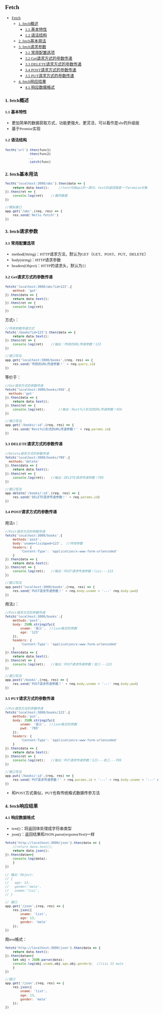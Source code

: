 <font face="微软雅黑" size="2">

## Fetch
- [Fetch](#fetch)
  - [1. fetch概述](#1-fetch概述)
    - [1.1 基本特性](#11-基本特性)
    - [1.2 语法结构](#12-语法结构)
  - [2. fetch基本用法](#2-fetch基本用法)
  - [3. fetch请求参数](#3-fetch请求参数)
    - [3.1 常用配置选项](#31-常用配置选项)
    - [3.2 Get请求方式的参数传递](#32-get请求方式的参数传递)
    - [3.3 DELETE请求方式的参数传递](#33-delete请求方式的参数传递)
    - [3.4 POST请求方式的参数传递](#34-post请求方式的参数传递)
    - [3.5 PUT请求方式的参数传递](#35-put请求方式的参数传递)
  - [4. fetch响应结果](#4-fetch响应结果)
    - [4.1 响应数据格式](#41-响应数据格式)

### 1. fetch概述
#### 1.1 基本特性
- 更加简单的数据获取方式，功能更强大、更灵活，可以看作是xhr的升级版
- 基于Promise实现

#### 1.2 语法结构
```js
fecth('url').then(func1)
            .then(func2)
            ...
            .catch(func)
```
### 2. fetch基本用法
```js
fecth('localhost:3000/abc').then(data => {
    return data.text();     //text代指api的一部分，text的返回值是一个promise对象
}).then(ret => {
    console.log(ret)    //最终数据
})

//模拟接口
app.get('/abc',(req, res) => {
    res.send('Hello Fetch!')
})
```

### 3. fetch请求参数
#### 3.1 常用配置选项
- method(String)：HTTP请求方法，默认为GET（GET、POST、PUT、DELETE）
- body(string)：HTTP请求参数
- headers(Object)：HTTP的请求头，默认为{}

#### 3.2 Get请求方式的参数传递
```js
fetch('localhost:3000/abc?id=123',{
    method: 'get'
}).then(data => {
    return data.text();
}).then(ret => {
    console.log(ret)
})
```

方式1：

```js
//传统参数传递方式
fetch('/books?id=123').then(data => {
    return data.text();
}).then(ret => {
    console.log(ret)    //输出：传统的URL传递参数！123
})

//接口写法
app.get('localhost:3000/books',(req, res) => {
    res.send('传统的URL传递参数！' + req.query.id)
})
```
等价于：

```js
//Get请求方式的参数传递
fetch('localhost:3000/books/456',{
  methods:'get'
}).then(data => {
    return data.text();
}).then(ret => {
    console.log(ret);       //输出：Restful形式的URL传递参数！456
})

//接口写法
app.get('/books/:id',(req, res) => {
    res.send('Restful形式的URL传递参数！' + req.params.id)
})
```
#### 3.3 DELETE请求方式的参数传递
```js
//Delete请求方式的参数传递
fetch('localhost:3000/books/789',{
  methods:'delete'
}).then(data => {
    return data.text();
}).then(ret => {
    console.log(ret);   //输出：DELETE请求传递参数！789
})

//接口写法
app.delete('/books/:id',(req, res) => {
    res.send('DELETE请求传递参数！' + req.params.id)
})
```

#### 3.4 POST请求方式的参数传递
用法1：

```js
//Post请求方式的参数传递
fetch('localhost:3000/books',{
    methods:'post',
    body:'uname=lisi&pwd=123',  //传统参数
    headers: {
        'Content-Type': 'application/x-www-form-urlencoded'
    }
}).then(data => {
    return data.text();
}).then(ret => {
    console.log(ret);   //输出：PUST请求传递参数！lisi---123
})

//接口写法
app.post('localhost:3000/books',(req, res) => {
    res.send('PUST请求传递参数！' + req.body.uname + '---' req.body.pwd)
})
```
用法2：
```js
//Post请求方式的参数传递
fetch('localhost:3000/books',{
    methods:'post',
    body: JSON.stringify({
        uname: '张三',  //json格式的参数
        age: '123'
    }),
    headers: {
        'Content-Type': 'application/x-www-form-urlencoded'
    }
}).then(data => {
    return data.text();
}).then(ret => {
    console.log(ret);   //输出：PUST请求传递参数！张三---123
})

//接口写法
app.post('/books',(req, res) => {
    res.send('PUST请求传递参数！' + req.body.uname + '---' req.body.pwd)
})
```
#### 3.5 PUT请求方式的参数传递
```js
//Put请求方式的参数传递
fetch('localhost:3000/books/123',{
    methods:'put',
    body: JSON.stringify({
        uname: '张三',  //json格式的参数
        pwd: '789'
    }),
    headers: {
        'Content-Type': 'application/x-www-form-urlencoded'
    }
}).then(data => {
    return data.text();
}).then(ret => {
    console.log(ret);   //输出：PUT请求传递参数！123---张三---789
})

//接口写法
app.put('/books/:id',(req, res) => {
    res.send('PUT请求传递参数！' + req.params.id + '---' + req.body.uname + '---' req.body.pwd)
})
```
- 和POST方式类似，PUT也有传统格式数据传参方法
### 4. fetch响应结果
#### 4.1 响应数据格式
- text()：将返回体处理成字符串类型
- json()：返回结果和JSON.parse(responseText)一样
```js
fetch('http://localhost:3000/json').then(data => {
    //return data.text();
    return data.json();
}).then(data=>{
    console.log(data);   
    }
})
                                                     
// 输出：Object:
// {
//   age: 13,
//   gender:'male',
//   uname:'lisi',
// }

// 接口
app.get('/json',(req, res) => {
    res.json({
        uname: 'list',
        age: 13,
        gender: 'male'
    });
})
```
用text格式：
```js
fetch('http://localhost:3000/json').then(data => {
    return data.text();
}).then(data=>{
    let obj = JSON.parse(data);
    console.log(obj.uname,obj.age,obj.gender);  //lisi 13 male   
    }
})

//接口
app.get('/json',(req, res) => {
    res.json({
        uname: 'list',
        age: 13,
        gender: 'male'
    });
})
```